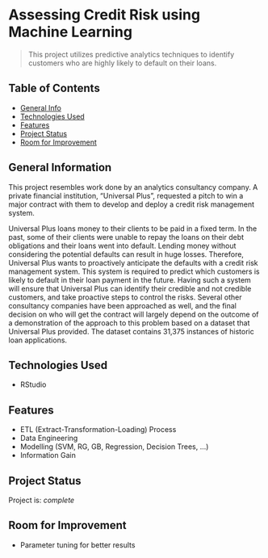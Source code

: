# Assessing Credit Risk using Machine Learning
> This project utilizes predictive analytics techniques to identify customers who are highly likely to default on their loans.

## Table of Contents
* [General Info](#general-information)
* [Technologies Used](#technologies-used)
* [Features](#features)
* [Project Status](#project-status)
* [Room for Improvement](#room-for-improvement)


## General Information
This project resembles work done by an analytics consultancy company. A private financial institution, “Universal Plus”, requested a pitch to win a major contract with them to develop and deploy a credit risk management system.

Universal Plus loans money to their clients to be paid in a fixed term. In the past, some of their clients were unable to repay the loans on their debt obligations and their loans went into default. Lending money without considering the potential defaults can result in huge losses. Therefore, Universal Plus wants to proactively anticipate the defaults with a credit risk management system. This system is required to predict which customers is likely to default in their loan payment in the future. Having such a system will ensure that Universal Plus can identify their credible and not credible customers, and take proactive steps to control the risks. Several other consultancy companies have been approached as well, and the final decision on who will get the contract will largely depend on the outcome of a demonstration of the approach to this problem based on a dataset that Universal Plus provided.
The dataset contains 31,375 instances of historic loan applications. 


## Technologies Used
- RStudio

## Features
- ETL (Extract-Transformation-Loading) Process
- Data Engineering
- Modelling (SVM, RG, GB, Regression, Decision Trees, ...)
- Information Gain

## Project Status
Project is: _complete_ 

## Room for Improvement
- Parameter tuning for better results
